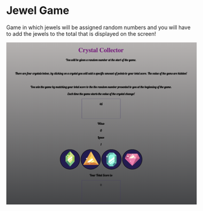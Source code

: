 # Jewel Game
Game in which jewels will be assigned random numbers and you will have to add the jewels to the total that is displayed on the screen!

![Jewel Game](assets/images/jewels.png)
